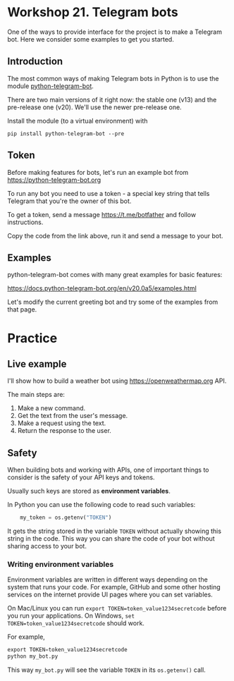 # Workshop 21. Telegram bots

One of the ways to provide interface for the project is to make a Telegram bot. Here we consider some examples to get you started.

## Introduction

The most common ways of making Telegram bots in Python is to use the module [python-telegram-bot](https://python-telegram-bot.org). 

There are two main versions of it right now: the stable one (v13) and the pre-release one (v20). We'll use the newer pre-release one.

Install the module (to a virtual environment) with

```shell
pip install python-telegram-bot --pre
```

## Token

Before making features for bots, let's run an example bot from https://python-telegram-bot.org

To run any bot you need to use a token - a special key string that tells Telegram that you're the owner of this bot.

To get a token, send a message https://t.me/botfather and follow instructions.

Copy the code from the link above, run it and send a message to your bot.

## Examples

python-telegram-bot comes with many great examples for basic features:

https://docs.python-telegram-bot.org/en/v20.0a5/examples.html

Let's modify the current greeting bot and try some of the examples from that page.

# Practice

## Live example

I'll show how to build a weather bot using <https://openweathermap.org> API.

The main steps are:

1. Make a new command.
2. Get the text from the user's message.
3. Make a request using the text.
4. Return the response to the user.

## Safety

When building bots and working with APIs, one of important things to consider is the safety of your API keys and tokens.

Usually such keys are stored as **environment variables**.

In Python you can use the following code to read such variables:

```python
    my_token = os.getenv("TOKEN")
```

It gets the string stored in the variable `TOKEN` without actually showing this string in the code. This way you can share the code of your bot without sharing access to your bot.

### Writing environment variables

Environment variables are written in different ways depending on the system that runs your code. For example, GitHub and some other hosting services on the internet provide UI pages where you can set variables.

On Mac/Linux you can run `export TOKEN=token_value1234secretcode` before you run your applications. On Windows, `set TOKEN=token_value1234secretcode` should work.

For example,

```python
export TOKEN=token_value1234secretcode
python my_bot.py
```

This way `my_bot.py` will see the variable `TOKEN` in its `os.getenv()` call.

